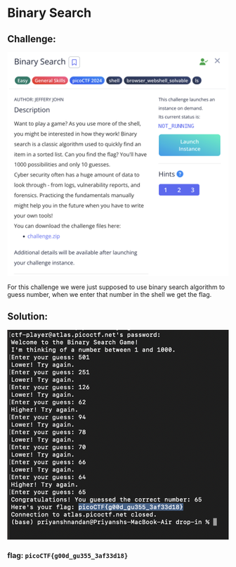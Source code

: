 # Binary Search

## Challenge:

![q](images/q1.png)

For this challenge we were just supposed to use binary search algorithm to guess number, when we enter that number in the shell we get the flag.

## Solution:
![images](images/binarysearch.png)

### flag: ```picoCTF{g00d_gu355_3af33d18}```